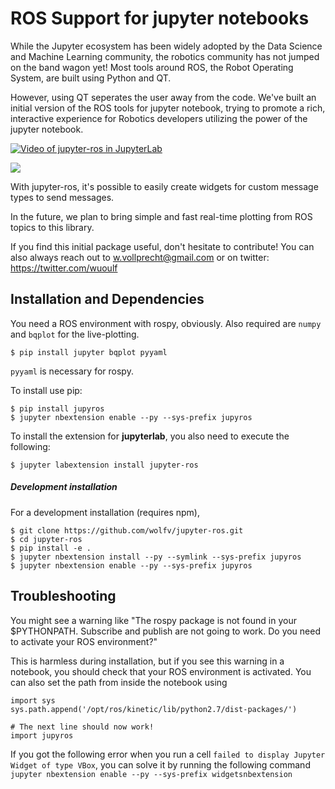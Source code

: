 # ROS Support for jupyter notebooks

While the Jupyter ecosystem has been widely adopted by
the Data Science and Machine Learning community, the 
robotics community has not jumped on the band wagon yet! 
Most tools around ROS, the Robot Operating System, are 
built using Python and QT.

However, using QT seperates the user away from the code.
We've built an initial version of the ROS tools for jupyter
notebook, trying to promote a rich, interactive experience
for Robotics developers utilizing the power of the jupyter 
notebook.

[![Video of jupyter-ros in JupyterLab](https://img.youtube.com/vi/mPvYZango2E/0.jpg)](https://www.youtube.com/watch?v=mPvYZango2E)

![](https://raw.githubusercontent.com/wolfv/jupyter-ros/master/docs/assets/screenshot.png)

With jupyter-ros, it's possible to easily create widgets for 
custom message types to send messages. 

In the future, we plan to bring simple and fast real-time
plotting from ROS topics to this library.

If you find this initial package useful, don't hesitate to 
contribute!
You can also always reach out to w.vollprecht@gmail.com or 
on twitter: https://twitter.com/wuoulf

## Installation and Dependencies

You need a ROS environment with rospy, obviously.
Also required are `numpy` and `bqplot` for the live-plotting.

    $ pip install jupyter bqplot pyyaml

`pyyaml` is necessary for rospy.

To install use pip:

    $ pip install jupyros
    $ jupyter nbextension enable --py --sys-prefix jupyros

To install the extension for **jupyterlab**, you also need to execute the following:

    $ jupyter labextension install jupyter-ros 

##### Development installation

For a development installation (requires npm),

    $ git clone https://github.com/wolfv/jupyter-ros.git
    $ cd jupyter-ros
    $ pip install -e .
    $ jupyter nbextension install --py --symlink --sys-prefix jupyros
    $ jupyter nbextension enable --py --sys-prefix jupyros


## Troubleshooting

You might see a warning like "The rospy package is not found in your $PYTHONPATH. 
Subscribe and publish are not going to work. Do you need to activate your ROS environment?"

This is harmless during installation, but if you see this warning in a notebook, you should
check that your ROS environment is activated. You can also set the path from inside the notebook
using 

```
import sys
sys.path.append('/opt/ros/kinetic/lib/python2.7/dist-packages/')

# The next line should now work!
import jupyros
```

If you got the following error when you run a cell ```failed to display Jupyter Widget of type VBox```, 
you can solve it by running the following command ```jupyter nbextension enable --py --sys-prefix widgetsnbextension```
